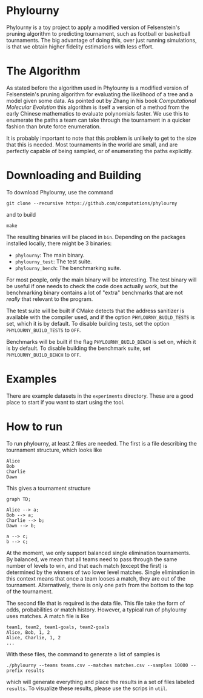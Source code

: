 # Phylourny

Phylourny is a toy project to apply a modified version of Felsenstein's pruning
algorithm to predicting tournament, such as football or basketball tournaments.
The big advantage of doing this, over just running simulations, is that we
obtain higher fidelity estimations with less effort. 

# The Algorithm

As stated before the algorithm used in Phylourny is a modified version of
Felsenstein's pruning algorithm for evaluating the likelihood of a tree and a
model given some data. As pointed out by Zhang in his book _Computational
Molecular Evolution_ this algorithm is itself a version of a method from the
early Chinese mathematics to evaluate polynomials faster. We use this to
enumerate the paths a team can take through the tournament in a quicker fashion
than brute force enumeration.

It is probably important to note that this problem is unlikely to get to the
size that this is needed. Most tournaments in the world are small, and are
perfectly capable of being sampled, or of enumerating the paths explicitly.

# Downloading and Building

To download Phylourny, use the command

```
git clone --recursive https://github.com/computations/phylourny
```

and to build

```
make
```

The resulting binaries will be placed in `bin`. Depending on the packages installed locally, there might be 3 binaries:

- `phylourny`: The main binary.
- `phylourny_test`: The test suite.
- `phylourny_bench`: The benchmarking suite.

For most people, only the main binary will be interesting. The test binary will be useful if one needs to check the code
does actually work, but the benchmarking binary contains a lot of "extra" benchmarks that are not _really_ that relevant
to the program.

The test suite will be built if CMake detects that the address sanitizer is available with the compiler used, and if the
option `PHYLOURNY_BUILD_TESTS` is set, which it is by default. To disable building tests, set the option
`PHYLOURNY_BUILD_TESTS` to `OFF`. 

Benchmarks will be built if the flag `PHYLOURNY_BUILD_BENCH` is set on, which it is by default. To disable building the
benchmark suite, set `PHYLOURNY_BUILD_BENCH` to `OFF`.

# Examples

There are example datasets in the `experiments` directory. These are a good
place to start if you want to start using the tool.

# How to run

To run phylourny, at least 2 files are needed. The first is a file describing
the tournament structure, which looks like

```csv
Alice
Bob
Charlie
Dawn
```

This gives a tournament structure 

```mermaid
graph TD;

Alice --> a;
Bob --> a;
Charlie --> b;
Dawn --> b;

a --> c;
b --> c;
```

At the moment, we only support balanced single elimination tournaments. By
balanced, we mean that all teams need to pass through the same number of levels
to win, and that each match (except the first) is determined by the winners of
two lower level matches. Single elimination in this context means that once a
team looses a match, they are out of the tournament. Alternatively, there is
only one path from the bottom to the top of the tournament.

The second file that is required is the data file. This file take the form of
odds, probabilities or match history. However, a typical run of phylourny uses
matches. A match file is like

```csv
team1, team2, team1-goals, team2-goals
Alice, Bob, 1, 2
Alice, Charlie, 1, 2
...
```

With these files, the command to generate a list of samples is 

```
./phylourny --teams teams.csv --matches matches.csv --samples 10000 --prefix results
```

which will generate everything and place the results in a set of files labeled
`results`. To visualize these results, please use the scrips in `util`.
